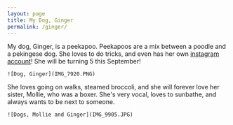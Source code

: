 ```yaml
---
layout: page
title: My Dog, Ginger
permalink: /ginger/
---
```


My dog, Ginger, is a peekapoo. Peekapoos are a mix between a poodle and a pekingese dog. She loves to do tricks, and even has her own [instagram account](https://www.instagram.com/mollie.and.ginger/?hl=en)! She will be turning 5 this September!

    ![Dog, Ginger](IMG_7920.PNG)
    
She loves going on walks, steamed broccoli, and she will forever love her sister, Mollie, who was a boxer. She's very vocal, loves to sunbathe, and always wants to be next to someone.

    ![Dogs, Mollie and Ginger](IMG_9905.JPG)


